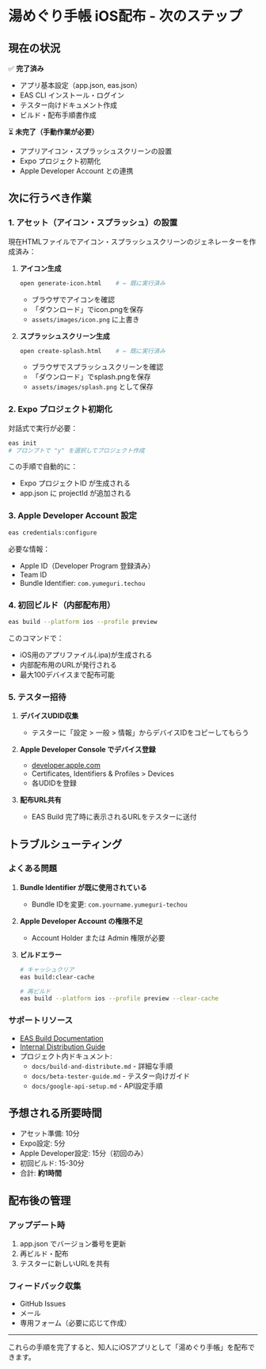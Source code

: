 # 湯めぐり手帳 iOS配布 - 次のステップ

## 現在の状況

✅ **完了済み**
- アプリ基本設定（app.json, eas.json）
- EAS CLI インストール・ログイン
- テスター向けドキュメント作成
- ビルド・配布手順書作成

⏳ **未完了（手動作業が必要）**
- アプリアイコン・スプラッシュスクリーンの設置
- Expo プロジェクト初期化
- Apple Developer Account との連携

## 次に行うべき作業

### 1. アセット（アイコン・スプラッシュ）の設置

現在HTMLファイルでアイコン・スプラッシュスクリーンのジェネレーターを作成済み：

1. **アイコン生成**
   ```bash
   open generate-icon.html    # ← 既に実行済み
   ```
   - ブラウザでアイコンを確認
   - 「ダウンロード」でicon.pngを保存
   - `assets/images/icon.png` に上書き

2. **スプラッシュスクリーン生成**
   ```bash
   open create-splash.html    # ← 既に実行済み
   ```
   - ブラウザでスプラッシュスクリーンを確認
   - 「ダウンロード」でsplash.pngを保存
   - `assets/images/splash.png` として保存

### 2. Expo プロジェクト初期化

対話式で実行が必要：

```bash
eas init
# プロンプトで "y" を選択してプロジェクト作成
```

この手順で自動的に：
- Expo プロジェクトID が生成される
- app.json に projectId が追加される

### 3. Apple Developer Account 設定

```bash
eas credentials:configure
```

必要な情報：
- Apple ID（Developer Program 登録済み）
- Team ID
- Bundle Identifier: `com.yumeguri.techou`

### 4. 初回ビルド（内部配布用）

```bash
eas build --platform ios --profile preview
```

このコマンドで：
- iOS用のアプリファイル(.ipa)が生成される
- 内部配布用のURLが発行される
- 最大100デバイスまで配布可能

### 5. テスター招待

1. **デバイスUDID収集**
   - テスターに「設定 > 一般 > 情報」からデバイスIDをコピーしてもらう
   
2. **Apple Developer Console でデバイス登録**
   - [developer.apple.com](https://developer.apple.com)
   - Certificates, Identifiers & Profiles > Devices
   - 各UDIDを登録

3. **配布URL共有**
   - EAS Build 完了時に表示されるURLをテスターに送付

## トラブルシューティング

### よくある問題

1. **Bundle Identifier が既に使用されている**
   - Bundle IDを変更: `com.yourname.yumeguri-techou`
   
2. **Apple Developer Account の権限不足**
   - Account Holder または Admin 権限が必要
   
3. **ビルドエラー**
   ```bash
   # キャッシュクリア
   eas build:clear-cache
   
   # 再ビルド
   eas build --platform ios --profile preview --clear-cache
   ```

### サポートリソース

- [EAS Build Documentation](https://docs.expo.dev/build/introduction/)
- [Internal Distribution Guide](https://docs.expo.dev/build/internal-distribution/)
- プロジェクト内ドキュメント:
  - `docs/build-and-distribute.md` - 詳細な手順
  - `docs/beta-tester-guide.md` - テスター向けガイド
  - `docs/google-api-setup.md` - API設定手順

## 予想される所要時間

- アセット準備: 10分
- Expo設定: 5分
- Apple Developer設定: 15分（初回のみ）
- 初回ビルド: 15-30分
- 合計: **約1時間**

## 配布後の管理

### アップデート時
1. app.json でバージョン番号を更新
2. 再ビルド・配布
3. テスターに新しいURLを共有

### フィードバック収集
- GitHub Issues
- メール
- 専用フォーム（必要に応じて作成）

---

これらの手順を完了すると、知人にiOSアプリとして「湯めぐり手帳」を配布できます。